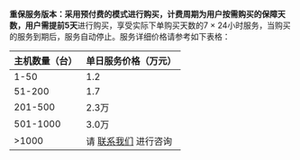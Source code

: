 **重保服务版本：**采用预付费的模式进行购买，计费周期为用户按需购买的保障天数，用户需**提前5天**进行购买，享受实际下单购买天数的7 × 24小时服务，当购买的服务到期后，服务自动停止。服务详细价格请参考如下表格：

| **主机数量（台）** | **单日服务价格（万元）**                                       |
| :----------- | :----------------------------------------------------------- |
| 1-50         | 1.2                                                        |
| 51-200       | 1.7                                                        |
| 201-500      | 2.3万                                                       |
| 501-1000     | 3.0万                                                       |
| >1000        | 请 [联系我们](https://cloud.tencent.com/act/event/connect-service) 进行咨询 |

